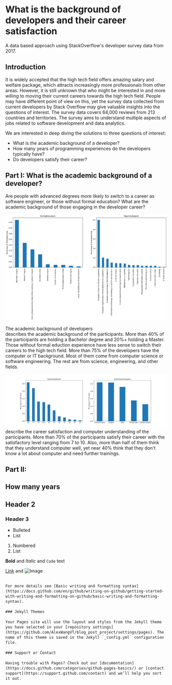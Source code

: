 # What is the background of developers and their career satisfaction 
A data based approach using StackOverflow's developer survey data from 2017.

## Introduction
It is widely accepted that the high tech field offers amazing salary and welfare package, which attracts increasingly more professionals from other areas. However, it is still unknown that who might be interested in and more willing to moving their current careers towards the high tech field. People may have different point of view on this, yet the survey data collected from current developers by Stack Overflow may give valuable insights into the questions of interest. The survey data covers 64,000 reviews from 213 countries and territories. The survey aims to understand multiple aspects of jobs related to software development and data analytics. 

We are interested in deep diving the solutions to three questions of interest:

* What is the academic background of a developer?
* How many years of programming experiences do the developers typically have?
* Do developers satisfy their career?

## Part I: What is the academic background of a developer?

Are people with advanced degrees more likely to switch to a career as software engineer, or those without formal education? What are the academic background of those engaging in the developer career? 

![Figure 1](background1.png)<figcaption>The academic background of developers<figcaption> describes the academic background of the participants. More than 40% of the participants are holding a Bachelor degree and 20%+ holding a Master. Those without formal eduction experience have less sense to switch their careers to the high tech field. More than 75% of the developers have the computer or IT background. Most of them come from computer science or software engineering. The rest are from science, engineering, and other fields. 

![Figure 2](background2.png) describe the career satisfaction and computer understanding of the participants. More than 70% of the participants satisfy their career with the satisfactory level ranging from 7 to 10. Also, more than half of them think that they understand computer well, yet near 40% think that they don't know a lot about computer and need further trainings. 

## Part II: 

## How many years 
## Header 2
### Header 3

- Bulleted
- List

1. Numbered
2. List

**Bold** and _Italic_ and `Code` text

[Link](url) and ![Image](src)
```

For more details see [Basic writing and formatting syntax](https://docs.github.com/en/github/writing-on-github/getting-started-with-writing-and-formatting-on-github/basic-writing-and-formatting-syntax).

### Jekyll Themes

Your Pages site will use the layout and styles from the Jekyll theme you have selected in your [repository settings](https://github.com/AlexWangVT/blog_post_project/settings/pages). The name of this theme is saved in the Jekyll `_config.yml` configuration file.

### Support or Contact

Having trouble with Pages? Check out our [documentation](https://docs.github.com/categories/github-pages-basics/) or [contact support](https://support.github.com/contact) and we’ll help you sort it out.
